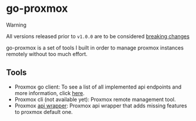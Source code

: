 # go-proxmox

> [!WARNING]
> All versions released prior to `v1.0.0` are to be considered [breaking changes](https://semver.org/#how-do-i-know-when-to-release-100)

go-proxmox is a set of tools I built in order to manage proxmox instances remotely without too much effort.

## Tools
- Proxmox go client: To see a list of all implemented api endpoints and more information, click [here].
- Proxmox cli (not available yet): Proxmox remote management tool.
- Proxmox [api wrapper]: Proxmox api wrapper that adds missing features to proxmox default one.

[here]: https://go-proxmox.iolave.com/go-client/
[api wrapper]: https://go-proxmox.iolave.com/api-wrapper/
[telmate/terraform-provider-proxmox]: https://github.com/Telmate/terraform-provider-proxmox
